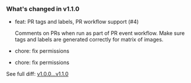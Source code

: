 ### What's changed in v1.1.0

* feat: PR tags and labels, PR workflow support (#4)

  Comments on PRs when run as part of PR event workflow. Make sure tags and labels are generated correctly for matrix of images.

* chore: fix permissions

* chore: fix permissions


See full diff: [v1.0.0...v1.1.0](https://github.com/unbounded-tech/workflows-containers/compare/v1.0.0...v1.1.0)
